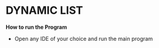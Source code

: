 # DYNAMIC LIST



**How to run the Program**
 * Open any IDE of your choice and run the main program

